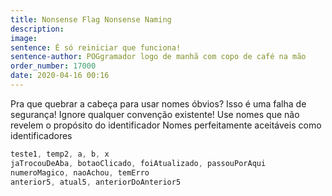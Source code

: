 ```yaml
---
title: Nonsense Flag Nonsense Naming
description: 
image: 
sentence: É só reiniciar que funciona!
sentence-author: POGgramador logo de manhã com copo de café na mão
order_number: 17000
date: 2020-04-16 00:16
---
```


Pra que quebrar a cabeça para usar nomes óbvios? Isso é uma falha de segurança!
Ignore qualquer convenção existente!
Use nomes que não revelem o propósito do identificador
Nomes perfeitamente aceitáveis como identificadores

```java
teste1, temp2, a, b, x
jaTrocouDeAba, botaoClicado, foiAtualizado, passouPorAqui
numeroMagico, naoAchou, temErro
anterior5, atual5, anteriorDoAnterior5
```
